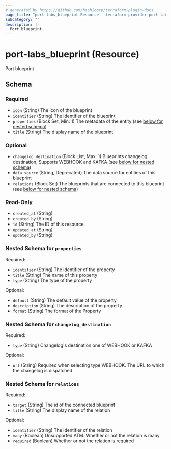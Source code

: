 ```yaml
---
# generated by https://github.com/hashicorp/terraform-plugin-docs
page_title: "port-labs_blueprint Resource - terraform-provider-port-labs"
subcategory: ""
description: |-
  Port blueprint
---
```


# port-labs_blueprint (Resource)

Port blueprint



<!-- schema generated by tfplugindocs -->
## Schema

### Required

- `icon` (String) The icon of the blueprint
- `identifier` (String) The identifier of the blueprint
- `properties` (Block Set, Min: 1) The metadata of the entity (see [below for nested schema](#nestedblock--properties))
- `title` (String) The display name of the blueprint

### Optional

- `changelog_destination` (Block List, Max: 1) Blueprints changelog destination, Supports WEBHOOK and KAFKA (see [below for nested schema](#nestedblock--changelog_destination))
- `data_source` (String, Deprecated) The data source for entities of this blueprint
- `relations` (Block Set) The blueprints that are connected to this blueprint (see [below for nested schema](#nestedblock--relations))

### Read-Only

- `created_at` (String)
- `created_by` (String)
- `id` (String) The ID of this resource.
- `updated_at` (String)
- `updated_by` (String)

<a id="nestedblock--properties"></a>
### Nested Schema for `properties`

Required:

- `identifier` (String) The identifier of the property
- `title` (String) The name of this property
- `type` (String) The type of the property

Optional:

- `default` (String) The default value of the property
- `description` (String) The description of the property
- `format` (String) The format of the Property


<a id="nestedblock--changelog_destination"></a>
### Nested Schema for `changelog_destination`

Required:

- `type` (String) Changelog's destination one of WEBHOOK or KAFKA

Optional:

- `url` (String) Required when selecting type WEBHOOK. The URL to which the changelog is dispatched


<a id="nestedblock--relations"></a>
### Nested Schema for `relations`

Required:

- `target` (String) The id of the connected blueprint
- `title` (String) The display name of the relation

Optional:

- `identifier` (String) The identifier of the relation
- `many` (Boolean) Unsupported ATM.
Whether or not the relation is many
- `required` (Boolean) Whether or not the relation is required


